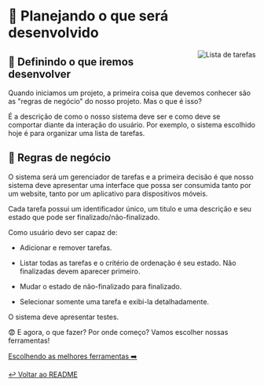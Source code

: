 # :thought_balloon: Planejando o que será desenvolvido

<p align="center">
  <img style="float: right;" src="/imgs/todolist.png" alt="Lista de tarefas"/>
</p>

## :thought_balloon: Definindo o que iremos desenvolver

Quando iniciamos um projeto, a primeira coisa que devemos conhecer são as "regras de negócio" do nosso projeto. Mas o que é isso?

É a descrição de como o nosso sistema deve ser e como deve se comportar diante da interação do usuário. Por exemplo, o sistema escolhido hoje é para organizar uma lista de tarefas.


## :pencil: Regras de negócio

O sistema será um gerenciador de tarefas e a primeira decisão é que nosso sistema deve apresentar uma interface que possa ser consumida tanto por um website, tanto por um aplicativo para dispositivos móveis.

Cada tarefa possui um identificador único, um titulo e uma descrição e seu estado que pode ser finalizado/não-finalizado.

Como usuário devo ser capaz de:

 - Adicionar e remover tarefas.

 - Listar todas as tarefas e o critério de ordenação é seu estado. Não finalizadas devem aparecer primeiro.

 - Mudar o estado de não-finalizado para finalizado.

 - Selecionar somente uma tarefa e exibi-la detalhadamente.

O sistema deve apresentar testes.

:fearful: E agora, o que fazer? Por onde começo? Vamos escolher nossas ferramentas!

[Escolhendo as melhores ferramentas :arrow_right:](ferramentas.md)

[:leftwards_arrow_with_hook: Voltar ao README ](README.md)

